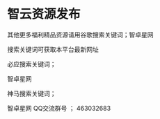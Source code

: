 # 智云资源发布

其他更多福利精品资源请用谷歌搜索关键词；智卓星网

搜索关键词可获取本平台最新网址

必应搜索关键词；

智卓星网

神马搜索关键词；

智卓星网
 QQ交流群号 ； 463032683
